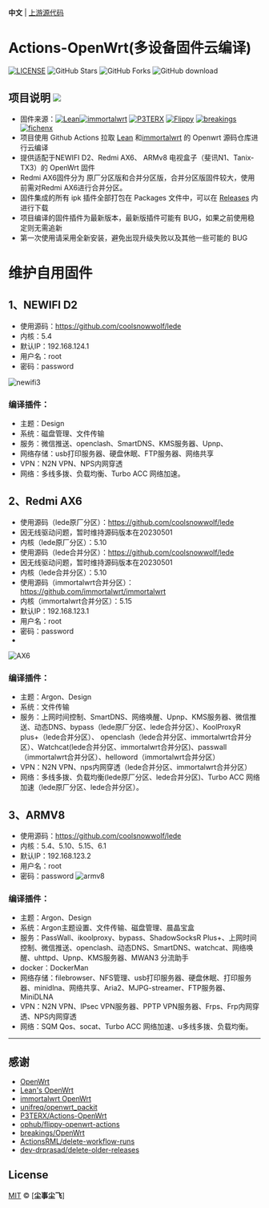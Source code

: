 **中文** | [上游源代码](https://github.com/P3TERX/Actions-OpenWrt)

# Actions-OpenWrt(多设备固件云编译)

[![LICENSE](https://img.shields.io/github/license/mashape/apistatus.svg?style=flat-square&label=LICENSE)](https://github.com/fichenx/OpenWrt/blob/main/LICENSE)
![GitHub Stars](https://img.shields.io/github/stars/fichenx/OpenWrt.svg?style=flat-square&label=Stars&logo=github)
![GitHub Forks](https://img.shields.io/github/forks/fichenx/OpenWrt.svg?style=flat-square&label=Forks&logo=github)
![GitHub download](https://img.shields.io/github/downloads/fichenx/OpenWrt/total.svg?style=flat-square&label=Download&logo=github)

## 项目说明 [![](https://img.shields.io/badge/-项目基本介绍-FFFFFF.svg)](#项目说明-)
- 固件来源：[![Lean](https://img.shields.io/badge/Lede-Lean-ff69b4.svg?style=flat&logo=appveyor)](https://github.com/coolsnowwolf/lede)[![immortalwrt](https://img.shields.io/badge/immortalwrt-immortalwrt-ff69b4.svg?style=flat&logo=appveyor)](https://github.com/immortalwrt/immortalwrt) [![P3TERX](https://img.shields.io/badge/OpenWrt-P3TERX-blueviolet.svg?style=flat&logo=appveyor)](https://github.com/P3TERX/Actions-OpenWrt) [![Flippy](https://img.shields.io/badge/Package-Flippy-orange.svg?style=flat&logo=appveyor)](https://github.com/unifreq/openwrt_packit)  [![breakings](https://img.shields.io/badge/OpenWrt-breakings-orange.svg?style=flat&logo=appveyor)](https://github.com/breakings/OpenWrt)[![fichenx](https://img.shields.io/badge/Build-fichenx-32C955.svg?style=flat&logo=appveyor)](https://github.com/fichenx/OpenWrt)
- 项目使用 Github Actions 拉取 [Lean](https://github.com/coolsnowwolf/lede) 和[immortalwrt](https://github.com/immortalwrt/immortalwrt) 的 Openwrt 源码仓库进行云编译
- 提供适配于NEWIFI D2、Redmi AX6、 ARMv8 电视盒子（斐讯N1、Tanix-TX3）的 OpenWrt 固件
- Redmi AX6固件分为 原厂分区版和合并分区版，合并分区版固件较大，使用前需对Redmi AX6进行合并分区。
- 固件集成的所有 ipk 插件全部打包在 Packages 文件中，可以在 [Releases](https://github.com/haiibo/OpenWrt/releases) 内进行下载
- 项目编译的固件插件为最新版本，最新版插件可能有 BUG，如果之前使用稳定则无需追新
- 第一次使用请采用全新安装，避免出现升级失败以及其他一些可能的 BUG

# 维护自用固件
## 1、NEWIFI D2
- 使用源码：https://github.com/coolsnowwolf/lede
- 内核：5.4
- 默认IP：192.168.124.1
- 用户名：root
- 密码：password

![newifi3](https://github.com/fichenx/OpenWrt/assets/86181542/a1768d5b-1646-4c6d-8e07-893943415dc5)

### 编译插件：
- 主题：Design
- 系统：磁盘管理、文件传输
- 服务：微信推送、openclash、SmartDNS、KMS服务器、Upnp、
- 网络存储：usb打印服务器、硬盘休眠、FTP服务器、网络共享
- VPN：N2N VPN、NPS内网穿透
- 网络：多线多拨、负载均衡、Turbo ACC 网络加速。

## 2、Redmi AX6
- 使用源码（lede原厂分区）：https://github.com/coolsnowwolf/lede
- 因无线驱动问题，暂时维持源码版本在20230501
- 内核（lede原厂分区）：5.10
- 使用源码（lede合并分区）：https://github.com/coolsnowwolf/lede
- 因无线驱动问题，暂时维持源码版本在20230501
- 内核（lede合并分区）：5.10
- 使用源码（immortalwrt合并分区）：https://github.com/immortalwrt/immortalwrt
- 内核（immortalwrt合并分区）：5.15
- 默认IP：192.168.123.1
- 用户名：root
- 密码：password
- 
![AX6](https://github.com/fichenx/OpenWrt/assets/86181542/a640d3d9-b935-40ca-9e16-3cc94bdc6a58)

### 编译插件：
- 主题：Argon、Design
- 系统：文件传输
- 服务：上网时间控制、SmartDNS、网络唤醒、Upnp、KMS服务器、微信推送、动态DNS、bypass（lede原厂分区、lede合并分区）、KoolProxyR plus+（lede合并分区）、 openclash（lede合并分区、immortalwrt合并分区）、Watchcat(lede合并分区、immortalwrt合并分区)、passwall（immortalwrt合并分区）、helloword（immortalwrt合并分区）
- VPN：N2N VPN、nps内网穿透（lede合并分区、immortalwrt合并分区）
- 网络：多线多拨、负载均衡(lede原厂分区、lede合并分区)、Turbo ACC 网络加速（lede原厂分区、lede合并分区）。


## 3、ARMV8
- 使用源码：https://github.com/coolsnowwolf/lede 
- 内核：5.4、5.10、5.15、6.1
- 默认IP：192.168.123.2
- 用户名：root
- 密码：password
![armv8](https://github.com/fichenx/OpenWrt/assets/86181542/a7ff319a-8875-4f58-a185-af6c1af979fc)

### 编译插件：
- 主题：Argon、Design
- 系统：Argon主题设置、文件传输、磁盘管理、晨晶宝盒
- 服务：PassWall、ikoolproxy、bypass、ShadowSocksR Plus+、上网时间控制、微信推送、openclash、动态DNS、SmartDNS、watchcat、网络唤醒、uhttpd、Upnp、KMS服务器、MWAN3 分流助手
- docker：DockerMan
- 网络存储：filebrowser、NFS管理、usb打印服务器、硬盘休眠、打印服务器、minidlna、网络共享、Aria2、MJPG-streamer、FTP服务器、MiniDLNA
- VPN：N2N VPN、IPsec VPN服务器、PPTP VPN服务器、Frps、Frp内网穿透、NPS内网穿透
- 网络：SQM Qos、socat、Turbo ACC 网络加速、u多线多拨、负载均衡。


---------------------------

## 感谢

- [OpenWrt](https://github.com/openwrt/openwrt)
- [Lean's OpenWrt](https://github.com/coolsnowwolf/lede)
- [immortalwrt OpenWrt](https://github.com/immortalwrt/immortalwrt)
- [unifreq/openwrt_packit](https://github.com/unifreq/openwrt_packit)
- [P3TERX/Actions-OpenWrt](https://github.com/P3TERX/Actions-OpenWrt)
- [ophub/flippy-openwrt-actions](https://github.com/ophub/flippy-openwrt-actions)
- [breakings/OpenWrt](https://github.com/breakings/OpenWrt)
- [ActionsRML/delete-workflow-runs](https://github.com/ActionsRML/delete-workflow-runs)
- [dev-drprasad/delete-older-releases](https://github.com/dev-drprasad/delete-older-releases)

## License

[MIT](https://github.com/fichenx/OpenWrt/blob/main/LICENSE) © [**尘事尘飞**]

